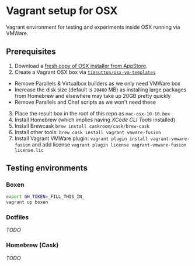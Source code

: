 # Vagrant setup for OSX

Vagrant environment for testing and experiments inside OSX running via VMWare.

## Prerequisites

1. Download a [fresh copy of OSX installer from AppStore](https://itunes.apple.com/gb/app/os-x-yosemite/id915041082?mt=12).
2. Create a Vagrant OSX box via [`timsutton/osx-vm-templates`](https://github.com/timsutton/osx-vm-templates)
  - Remove Parallels & Virtualbox builders as we only need VMWare box
  - Increase the disk size (default is `20480` MB) as installing large packages from Homebrew and elsewhere may take up 20GB pretty quickly
  - Remove Parallels and Chef scripts as we won't need these
3. Place the result box in the root of this repo as `mac-osx-10-10.box`
4. Install Homebrew (which implies having _XCode CLI Tools_ installed)
5. Install Brewcask `brew install caskroom/cask/brew-cask`
6. Install other tools: `brew cask install vagrant vmware-fusion`
7. Install Vagrant VMWare plugin: `vagrant plugin install vagrant-vmware-fusion` and add license `vagrant plugin license vagrant-vmware-fusion license.lic`

## Testing environments

### Boxen

```sh
export GH_TOKEN=_FILL_THIS_IN_
vagrant up boxen
```

### Dotfiles

_TODO_

### Homebrew (Cask)

_TODO_

